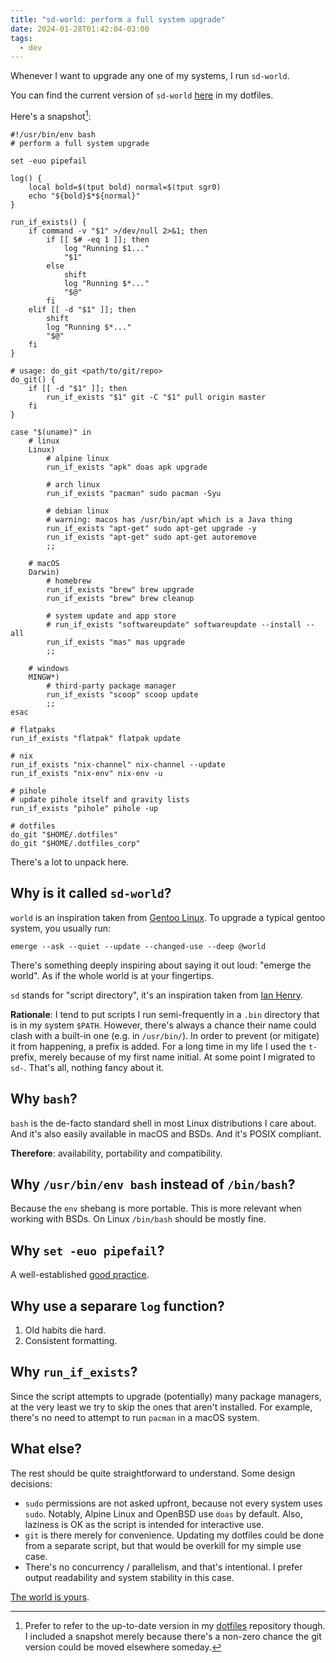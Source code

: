 ```yaml
---
title: "sd-world: perform a full system upgrade"
date: 2024-01-28T01:42:04-03:00
tags:
  - dev
---
```


Whenever I want to upgrade any one of my systems, I run `sd-world`.

You can find the current version of `sd-world`
[here](https://github.com/thiagowfx/.dotfiles/blob/master/scripts/.bin/sd-world)
in my dotfiles.

Here's a snapshot[^1]:

```shell
#!/usr/bin/env bash
# perform a full system upgrade

set -euo pipefail

log() {
	local bold=$(tput bold) normal=$(tput sgr0)
	echo "${bold}$*${normal}"
}

run_if_exists() {
	if command -v "$1" >/dev/null 2>&1; then
		if [[ $# -eq 1 ]]; then
			log "Running $1..."
			"$1"
		else
			shift
			log "Running $*..."
			"$@"
		fi
	elif [[ -d "$1" ]]; then
		shift
		log "Running $*..."
		"$@"
	fi
}

# usage: do_git <path/to/git/repo>
do_git() {
	if [[ -d "$1" ]]; then
		run_if_exists "$1" git -C "$1" pull origin master
	fi
}

case "$(uname)" in
	# linux
	Linux)
		# alpine linux
		run_if_exists "apk" doas apk upgrade

		# arch linux
		run_if_exists "pacman" sudo pacman -Syu

		# debian linux
		# warning: macos has /usr/bin/apt which is a Java thing
		run_if_exists "apt-get" sudo apt-get upgrade -y
		run_if_exists "apt-get" sudo apt-get autoremove
		;;

	# macOS
	Darwin)
		# homebrew
		run_if_exists "brew" brew upgrade
		run_if_exists "brew" brew cleanup

		# system update and app store
		# run_if_exists "softwareupdate" softwareupdate --install --all
		run_if_exists "mas" mas upgrade
		;;

	# windows
	MINGW*)
		# third-party package manager
		run_if_exists "scoop" scoop update
		;;
esac

# flatpaks
run_if_exists "flatpak" flatpak update

# nix
run_if_exists "nix-channel" nix-channel --update
run_if_exists "nix-env" nix-env -u

# pihole
# update pihole itself and gravity lists
run_if_exists "pihole" pihole -up

# dotfiles
do_git "$HOME/.dotfiles"
do_git "$HOME/.dotfiles_corp"
```

There's a lot to unpack here.

## Why is it called `sd-world`?

`world` is an inspiration taken from [Gentoo Linux](https://www.gentoo.org/).
To upgrade a typical gentoo system, you usually run:

```shell
emerge --ask --quiet --update --changed-use --deep @world
```

There's something deeply inspiring about saying it out loud: "emerge the
world". As if the whole world is at your fingertips.

`sd` stands for "script directory", it's an inspiration taken from [Ian
Henry](https://ianthehenry.com/posts/sd-my-script-directory/).

**Rationale**: I tend to put scripts I run semi-frequently in a `.bin`
directory that is in my system `$PATH`. However, there's always a chance their
name could clash with a built-in one (e.g. in `/usr/bin/`). In order to prevent
(or mitigate) it from happening, a prefix is added. For a long time in my life
I used the `t-` prefix, merely because of my first name initial. At some point
I migrated to `sd-`. That's all, nothing fancy about it.

## Why `bash`?

`bash` is the de-facto standard shell in most Linux distributions I care about.
And it's also easily available in macOS and BSDs. And it's POSIX compliant.

**Therefore**: availability, portability and compatibility.

## Why `/usr/bin/env bash` instead of `/bin/bash`?

Because the `env` shebang is more portable. This is more relevant when working
with BSDs. On Linux `/bin/bash` should be mostly fine.

## Why `set -euo pipefail`?

A well-established [good
practice](https://gist.github.com/mohanpedala/1e2ff5661761d3abd0385e8223e16425).

## Why use a separare `log` function?

1. Old habits die hard.
1. Consistent formatting.

## Why `run_if_exists`?

Since the script attempts to upgrade (potentially) many package managers, at
the very least we try to skip the ones that aren't installed. For example,
there's no need to attempt to run `pacman` in a macOS system.

## What else?

The rest should be quite straightforward to understand. Some design decisions:

- `sudo` permissions are not asked upfront, because not every system uses
  `sudo`. Notably, Alpine Linux and OpenBSD use `doas` by default. Also,
  laziness is OK as the script is intended for interactive use.
- `git` is there merely for convenience. Updating my dotfiles could be done
  from a separate script, but that would be overkill for my simple use case.
- There's no concurrency / parallelism, and that's intentional. I prefer output
  readability and system stability in this case.

[The world is yours](https://en.wikipedia.org/wiki/Scarface:_The_World_Is_Yours).

[^1]: Prefer to refer to the up-to-date version in my
    [dotfiles](https://github.com/thiagowfx/.dotfiles) repository though. I
    included a snapshot merely because there's a non-zero chance the git
    version could be moved elsewhere someday.
